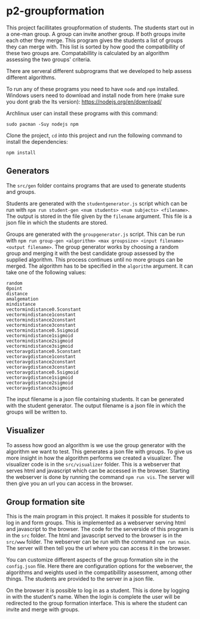 # p2-groupformation

This project facillitates groupformation of students.
The students start out in a one-man group.
A group can invite another group.
If both groups invite each other they merge.
This program gives the students a list of groups they can merge with.
This list is sorted by how good the compatibillity of these two groups are.
Compatabillity is calculated by an algorithm assessing the two groups' criteria.


There are serveral different subprograms that we developed to help assess different algorithms.

To run any of these programs you need to have `node` and `npm` installed.
Windows users need to download and install node from here (make sure you dont grab the lts version):
https://nodejs.org/en/download/

Archlinux user can install these programs with this command:
```
sudo pacman -Suy nodejs npm
```

Clone the project, `cd` into this project and run the following command to install the dependencies:
```
npm install
```

## Generators

The `src/gen` folder contains programs that are used to generate students and groups.

Students are generated with the `studentgenerator.js` script which can be run with `npm run student-gen <num students> <num subjects> <filename>`.
The output is stored in the file given by the `filename` argument.
This file is a json file in which the students are stored.

Groups are generated with the `groupgenerator.js` script.
This can be run with `npm run group-gen <algorithm> <max groupsize> <input filename> <output filename>`.
The group generator works by choosing a random group and merging it with the best candidate group assessed by the supplied algorithm.
This process continues until no more groups can be merged.
The algorithm has to be specified in the `algorithm` argument.
It can take one of the following values:
```
random
0point
distance
amalgemation
mindistance
vectormindistance0.5constant
vectormindistance1constant
vectormindistance2constant
vectormindistance3constant
vectormindistance0.5sigmoid
vectormindistance1sigmoid
vectormindistance2sigmoid
vectormindistance3sigmoid
vectoravgdistance0.5constant
vectoravgdistance1constant
vectoravgdistance2constant
vectoravgdistance3constant
vectoravgdistance0.5sigmoid
vectoravgdistance1sigmoid
vectoravgdistance2sigmoid
vectoravgdistance3sigmoid
```

The input filename is a json file containing students.
It can be generated with the student generator.
The output filename is a json file in which the groups will be written to.


## Visualizer

To assess how good an algorithm is we use the group generator with the algorithm we want to test.
This generates a json file with groups.
To give us more insight in how the algorithm performs we created a visualizer.
The visualizer code is in the `src/visualizer` folder.
This is a webserver that serves html and javascript which can be accessed in the browser.
Starting the webserver is done by running the command `npm run vis`.
The server will then give you an url you can access in the browser.


## Group formation site

This is the main program in this project.
It makes it possible for students to log in and form groups.
This is implemented as a webserver serving html and javascript to the browser.
The code for the serverside of this program is in the `src` folder.
The html and javascript served to the browser is in the `src/www` folder.
The webserver can be run with the command `npm run main`.
The server will then tell you the url where you can access it in the browser.

You can customize different aspects of the group formation site in the `config.json` file.
Here there are configuration options for the webserver, the algorithms and weights used in the compatibillity assessment, among other things.
The students are provided to the server in a json file.

On the browser it is possible to log in as a student.
This is done by logging in with the student's name.
When the login is complete the user will be redirected to the group formation interface.
This is where the student can invite and merge with groups.
